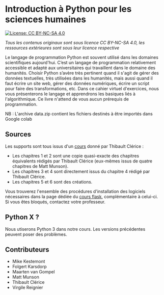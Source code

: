 Introduction à Python pour les sciences humaines
===

[![License: CC BY-NC-SA 4.0](https://img.shields.io/badge/License-CC%20BY--NC--SA%204.0-lightgrey.svg)](https://creativecommons.org/licenses/by-nc-sa/4.0/)

*Tous les contenus originaux sont sous licence CC BY-NC-SA 4.0, les ressources extérieures sont sous leur licence respective*


Le langage de programmation Python est souvent utilisé dans les domaines scientifiques aujourd'hui. C’est un langage de programmation relativement accessible et adapté aux universitaires qui travaillent dans le domaine des humanités. Choisir Python s’avère très pertinent quand il s'agit de gérer des données textuelles, très utilisées dans les humanités, mais aussi quand il faut écrire un site web, gérer des données numériques, écrire un script pour faire des transformations, etc. Dans ce cahier virtuel d'exercices, nous vous présenterons le langage et apprendrons les basiques liés à l'algorithmique. Ce livre n'attend de vous aucun prérequis de programmation.

NB : L'archive data.zip contient les fichiers destinés à être importés dans Google colab

## Sources

Les supports sont tous issus d'un [cours](https://github.com/PonteIneptique/cours-python) donné par Thibault Clérice :

- Les chapitres 1 et 2 sont une copie quasi-exacte des chapitres équivalents rédigés par Thibault Clérice (eux-mêmes issus de quatre chapitres de Matt Munson).
- Les chapitres 3 et 4 sont directement issus du chapitre 4 rédigé par Thibault Clérice.
- Les chapitres 5 et 6 sont des créations.

Vous trouverez l'ensemble des procédures d'installation des logiciels nécessaires dans la page dédiée du [cours flask](https://maximechallon.github.io/CoursM2TNAH_Flask_supports_public/sommaire.html), complémentaire à celui-ci. Si vous êtes bloqués, contactez votre professeur.

## Python X ?

Nous utiserons Python 3 dans notre cours. Les versions précédentes peuvent poser des problèmes.

## Contributeurs

- Mike Kestemont
- Folgert Karsdorp
- Maarten van Gompel
- Matt Munson
- Thibault Clérice
- Virgile Reignier
